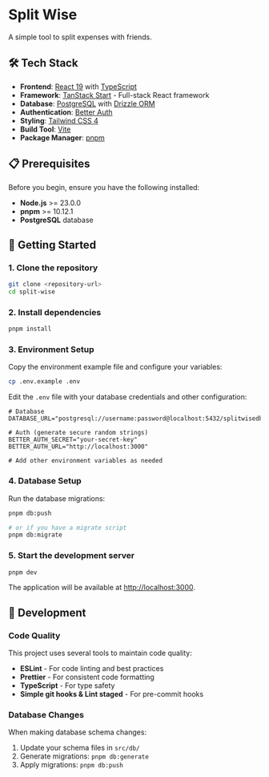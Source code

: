 # Split Wise

A simple tool to split expenses with friends.

## 🛠️ Tech Stack

- **Frontend**: [React 19](https://react.dev/) with [TypeScript](https://www.typescriptlang.org/)
- **Framework**: [TanStack Start](https://tanstack.com/start/latest) - Full-stack React framework
- **Database**: [PostgreSQL](https://www.postgresql.org/) with [Drizzle ORM](https://orm.drizzle.team/)
- **Authentication**: [Better Auth](https://www.better-auth.com/)
- **Styling**: [Tailwind CSS 4](https://tailwindcss.com/)
- **Build Tool**: [Vite](https://vitejs.dev/)
- **Package Manager**: [pnpm](https://pnpm.io/)

## 📋 Prerequisites

Before you begin, ensure you have the following installed:

- **Node.js** >= 23.0.0
- **pnpm** >= 10.12.1
- **PostgreSQL** database

## 🚀 Getting Started

### 1. Clone the repository

```bash
git clone <repository-url>
cd split-wise
```

### 2. Install dependencies

```bash
pnpm install
```

### 3. Environment Setup

Copy the environment example file and configure your variables:

```bash
cp .env.example .env
```

Edit the `.env` file with your database credentials and other configuration:

```env
# Database
DATABASE_URL="postgresql://username:password@localhost:5432/splitwisedb"

# Auth (generate secure random strings)
BETTER_AUTH_SECRET="your-secret-key"
BETTER_AUTH_URL="http://localhost:3000"

# Add other environment variables as needed
```

### 4. Database Setup

Run the database migrations:

```bash
pnpm db:push

# or if you have a migrate script
pnpm db:migrate
```

### 5. Start the development server

```bash
pnpm dev
```

The application will be available at [http://localhost:3000](http://localhost:3000).

## 🔧 Development

### Code Quality

This project uses several tools to maintain code quality:

- **ESLint** - For code linting and best practices
- **Prettier** - For consistent code formatting
- **TypeScript** - For type safety
- **Simple git hooks & Lint staged** - For pre-commit hooks

### Database Changes

When making database schema changes:

1. Update your schema files in `src/db/`
2. Generate migrations: `pnpm db:generate`
3. Apply migrations: `pnpm db:push`
